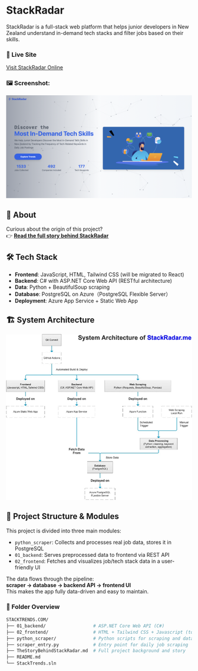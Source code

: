 # StackRadar

StackRadar is a full-stack web platform that helps junior developers in New Zealand understand in-demand tech stacks and filter jobs based on their skills.

### 🔗 Live Site  
[Visit StackRadar Online](https://www.stackradar.me)

### 🖼️ Screenshot: 

![Landing Page](./docs/stackradar_landing_page.png)

## 📖 About

Curious about the origin of this project?  
👉 [**Read the full story behind StackRadar**](./docs/TheStoryBehindStackRadar.md)

## 🛠️ Tech Stack

- **Frontend**: JavaScript, HTML, Tailwind CSS (will be migrated to React)
- **Backend**: C# with ASP.NET Core Web API (RESTful architecture)  
- **Data**: Python + BeautifulSoup scraping
- **Database**: PostgreSQL on Azure（PostgreSQL Flexible Server）
- **Deployment**: Azure App Service + Static Web App

## 🏗️ System Architecture

![System Architecture](./docs/system_architecture.jpg)

## 🧩 Project Structure & Modules

This project is divided into three main modules:

- `python_scraper`: Collects and processes real job data, stores it in PostgreSQL
- `01_backend`: Serves preprocessed data to frontend via REST API
- `02_frontend`: Fetches and visualizes job/tech stack data in a user-friendly UI

The data flows through the pipeline:  
**scraper → database → backend API → frontend UI**  
This makes the app fully data-driven and easy to maintain.

### 📁 Folder Overview

```bash
STACKTRENDS.COM/
├── 01_backend/                  # ASP.NET Core Web API (C#)
├── 02_frontend/                 # HTML + Tailwind CSS + Javascript (to be migrated to React)
├── python_scraper/              # Python scripts for scraping and data preprocessing
├── scraper_entry.py             # Entry point for daily job scraping
├── TheStoryBehindStackRadar.md  # Full project background and story
├── README.md
└── StackTrends.sln      

